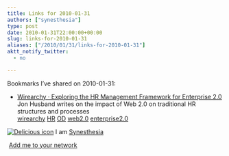 ```yaml
---
title: Links for 2010-01-31
authors: ["synesthesia"]
type: post
date: 2010-01-31T22:00:00+00:00
slug: links-for-2010-01-31 
aliases: ["/2010/01/31/links-for-2010-01-31"]
aktt_notify_twitter:
  - no

---
```

Bookmarks I&#8217;ve shared on 2010-01-31:

  * [Wirearchy &middot; Exploring the HR Management Framework for Enterprise 2.0][1]  
    Jon Husband writes on the impact of Web 2.0 on traditional HR structures and processes  
    [wirearchy][2] [HR][3] [OD][4] [web2.0][5] [enterprise2.0][6] 

<p class="deliciouslink">
  <a href="https://del.icio.us/synesthesia" title="See all my bookmarks on del.icio.us"><img src="https://www.synesthesia.co.uk/images/deliciousicon.jpg" alt="Delicious icon" /></a>&nbsp;I am <a href="https://del.icio.us/synesthesia" title="See all my bookmarks on del.icio.us">Synesthesia</a>
</p>

<p class="deliciouslink">
  <a href="https://del.icio.us/network?add=synesthesia" title="Add me to your del.icio.us network"><img src="https://www.synesthesia.co.uk/images/add.gif" alt="" /></a>&nbsp;<a href="https://del.icio.us/network?add=synesthesia" title="Add me to your del.icio.us network">Add me to your network</a>
</p>

 [1]: https://blog.wirearchy.com/2010/01/27/exploring-the-hr-management-framework-for-enterprise-2-0
 [2]: https://delicious.com/synesthesia/wirearchy
 [3]: https://delicious.com/synesthesia/HR
 [4]: https://delicious.com/synesthesia/OD
 [5]: https://delicious.com/synesthesia/web2.0
 [6]: https://delicious.com/synesthesia/enterprise2.0